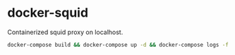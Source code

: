 # docker-squid

Containerized squid proxy on localhost.

```sh
docker-compose build && docker-compose up -d && docker-compose logs -f
```
